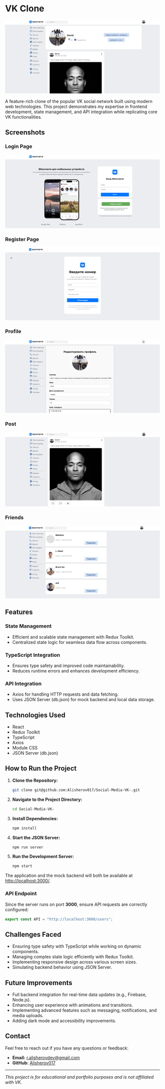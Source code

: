 # VK Clone

![Main Page](./public/assets/main.png)

A feature-rich clone of the popular VK social network built using modern web technologies. This project demonstrates my expertise in frontend development, state management, and API integration while replicating core VK functionalities.

## Screenshots

### Login Page

![Login Page](./public/assets/login.png)

### Register Page

![Register Page](./public/assets/register.png)

### Profile

![Profile](./public/assets/editProfile.png)

### Post

![Post](./public/assets/post.png)

### Friends

![Friends](./public/assets/friends.png)

## Features

### State Management

- Efficient and scalable state management with Redux Toolkit.
- Centralized state logic for seamless data flow across components.

### TypeScript Integration

- Ensures type safety and improved code maintainability.
- Reduces runtime errors and enhances development efficiency.

### API Integration

- Axios for handling HTTP requests and data fetching.
- Uses JSON Server (db.json) for mock backend and local data storage.

## Technologies Used

- React
- Redux Toolkit
- TypeScript
- Axios
- Module CSS
- JSON Server (db.json)

## How to Run the Project

1. **Clone the Repository:**

   ```sh
   git clone git@github.com:Alisherov017/Social-Media-VK-.git
   ```

2. **Navigate to the Project Directory:**

   ```sh
   cd Social-Media-VK-
   ```

3. **Install Dependencies:**

   ```sh
   npm install
   ```

4. **Start the JSON Server:**

   ```sh
   npm run server
   ```

5. **Run the Development Server:**
   ```sh
   npm start
   ```

The application and the mock backend will both be available at [http://localhost:3000/](http://localhost:3000/).

### API Endpoint

Since the server runs on port **3000**, ensure API requests are correctly configured:

```js
export const API = "http://localhost:3000/users";
```

## Challenges Faced

- Ensuring type safety with TypeScript while working on dynamic components.
- Managing complex state logic efficiently with Redux Toolkit.
- Implementing responsive design across various screen sizes.
- Simulating backend behavior using JSON Server.

## Future Improvements

- Full backend integration for real-time data updates (e.g., Firebase, Node.js).
- Enhancing user experience with animations and transitions.
- Implementing advanced features such as messaging, notifications, and media uploads.
- Adding dark mode and accessibility improvements.

## Contact

Feel free to reach out if you have any questions or feedback:

- **Email:** r.alisherovdev@gmail.com
- **GitHub:** [Alisherov017](https://github.com/Alisherov017)

---

_This project is for educational and portfolio purposes and is not affiliated with VK._
